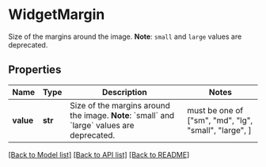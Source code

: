 # WidgetMargin

Size of the margins around the image. **Note**: `small` and `large` values are deprecated.

## Properties

| Name      | Type    | Description                                                                                                    | Notes                                                 |
| --------- | ------- | -------------------------------------------------------------------------------------------------------------- | ----------------------------------------------------- |
| **value** | **str** | Size of the margins around the image. **Note**: &#x60;small&#x60; and &#x60;large&#x60; values are deprecated. | must be one of ["sm", "md", "lg", "small", "large", ] |

[[Back to Model list]](README.md#documentation-for-models) [[Back to API list]](README.md#documentation-for-api-endpoints) [[Back to README]](README.md)
